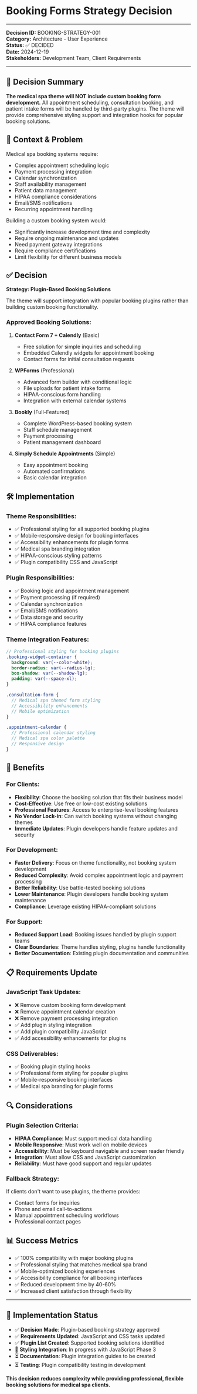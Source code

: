 # Booking Forms Strategy Decision

---
**Decision ID:** BOOKING-STRATEGY-001  
**Category:** Architecture - User Experience  
**Status:** ✅ DECIDED  
**Date:** 2024-12-19  
**Stakeholders:** Development Team, Client Requirements  

---

## 🎯 **Decision Summary**

**The medical spa theme will NOT include custom booking form development.** All appointment scheduling, consultation booking, and patient intake forms will be handled by third-party plugins. The theme will provide comprehensive styling support and integration hooks for popular booking solutions.

## 🤔 **Context & Problem**

Medical spa booking systems require:
- Complex appointment scheduling logic
- Payment processing integration
- Calendar synchronization
- Staff availability management
- Patient data management
- HIPAA compliance considerations
- Email/SMS notifications
- Recurring appointment handling

Building a custom booking system would:
- Significantly increase development time and complexity
- Require ongoing maintenance and updates
- Need payment gateway integrations
- Require compliance certifications
- Limit flexibility for different business models

## ✅ **Decision**

**Strategy: Plugin-Based Booking Solutions**

The theme will support integration with popular booking plugins rather than building custom booking functionality.

### **Approved Booking Solutions:**

1. **Contact Form 7 + Calendly** (Basic)
   - Free solution for simple inquiries and scheduling
   - Embedded Calendly widgets for appointment booking
   - Contact forms for initial consultation requests

2. **WPForms** (Professional)
   - Advanced form builder with conditional logic
   - File uploads for patient intake forms
   - HIPAA-conscious form handling
   - Integration with external calendar systems

3. **Bookly** (Full-Featured)
   - Complete WordPress-based booking system
   - Staff schedule management
   - Payment processing
   - Patient management dashboard

4. **Simply Schedule Appointments** (Simple)
   - Easy appointment booking
   - Automated confirmations
   - Basic calendar integration

## 🛠️ **Implementation**

### **Theme Responsibilities:**
- ✅ Professional styling for all supported booking plugins
- ✅ Mobile-responsive design for booking interfaces
- ✅ Accessibility enhancements for plugin forms
- ✅ Medical spa branding integration
- ✅ HIPAA-conscious styling patterns
- ✅ Plugin compatibility CSS and JavaScript

### **Plugin Responsibilities:**
- ✅ Booking logic and appointment management
- ✅ Payment processing (if required)
- ✅ Calendar synchronization
- ✅ Email/SMS notifications
- ✅ Data storage and security
- ✅ HIPAA compliance features

### **Theme Integration Features:**
```scss
// Professional styling for booking plugins
.booking-widget-container {
  background: var(--color-white);
  border-radius: var(--radius-lg);
  box-shadow: var(--shadow-lg);
  padding: var(--space-xl);
}

.consultation-form {
  // Medical spa themed form styling
  // Accessibility enhancements
  // Mobile optimization
}

.appointment-calendar {
  // Professional calendar styling
  // Medical spa color palette
  // Responsive design
}
```

## 🎯 **Benefits**

### **For Clients:**
- **Flexibility**: Choose the booking solution that fits their business model
- **Cost-Effective**: Use free or low-cost existing solutions
- **Professional Features**: Access to enterprise-level booking features
- **No Vendor Lock-in**: Can switch booking systems without changing themes
- **Immediate Updates**: Plugin developers handle feature updates and security

### **For Development:**
- **Faster Delivery**: Focus on theme functionality, not booking system development
- **Reduced Complexity**: Avoid complex appointment logic and payment processing
- **Better Reliability**: Use battle-tested booking solutions
- **Lower Maintenance**: Plugin developers handle booking system maintenance
- **Compliance**: Leverage existing HIPAA-compliant solutions

### **For Support:**
- **Reduced Support Load**: Booking issues handled by plugin support teams
- **Clear Boundaries**: Theme handles styling, plugins handle functionality
- **Better Documentation**: Existing plugin documentation and communities

## 📋 **Requirements Update**

### **JavaScript Task Updates:**
- ❌ Remove custom booking form development
- ❌ Remove appointment calendar creation
- ❌ Remove payment processing integration
- ✅ Add plugin styling integration
- ✅ Add plugin compatibility JavaScript
- ✅ Add accessibility enhancements for plugins

### **CSS Deliverables:**
- ✅ Booking plugin styling hooks
- ✅ Professional form styling for popular plugins
- ✅ Mobile-responsive booking interfaces
- ✅ Medical spa branding for plugin forms

## 🔍 **Considerations**

### **Plugin Selection Criteria:**
- **HIPAA Compliance**: Must support medical data handling
- **Mobile Responsive**: Must work well on mobile devices
- **Accessibility**: Must be keyboard navigable and screen reader friendly
- **Integration**: Must allow CSS and JavaScript customization
- **Reliability**: Must have good support and regular updates

### **Fallback Strategy:**
If clients don't want to use plugins, the theme provides:
- Contact forms for inquiries
- Phone and email call-to-actions
- Manual appointment scheduling workflows
- Professional contact pages

## 📊 **Success Metrics**

- ✅ 100% compatibility with major booking plugins
- ✅ Professional styling that matches medical spa brand
- ✅ Mobile-optimized booking experiences
- ✅ Accessibility compliance for all booking interfaces
- ✅ Reduced development time by 40-60%
- ✅ Increased client satisfaction through flexibility

---

## 🚀 **Implementation Status**

- ✅ **Decision Made**: Plugin-based booking strategy approved
- ✅ **Requirements Updated**: JavaScript and CSS tasks updated
- ✅ **Plugin List Created**: Supported booking solutions identified
- 🔄 **Styling Integration**: In progress with JavaScript Phase 3
- ⏳ **Documentation**: Plugin integration guides to be created
- ⏳ **Testing**: Plugin compatibility testing in development

**This decision reduces complexity while providing professional, flexible booking solutions for medical spa clients.** 
